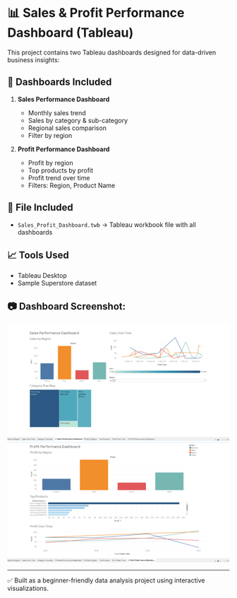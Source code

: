 
# 📊 Sales & Profit Performance Dashboard (Tableau)

This project contains two Tableau dashboards designed for data-driven business insights:

## 📌 Dashboards Included
1. **Sales Performance Dashboard**
   - Monthly sales trend
   - Sales by category & sub-category
   - Regional sales comparison
   - Filter by region

2. **Profit Performance Dashboard**
   - Profit by region
   - Top products by profit
   - Profit trend over time
   - Filters: Region, Product Name

## 💾 File Included
- `Sales_Profit_Dashboard.twb` → Tableau workbook file with all dashboards

## 📈 Tools Used
- Tableau Desktop
- Sample Superstore dataset

## 📷 Dashboard Screenshot:
![Profit Dashboard](sales.png)
![Profit Dashboard](profit.png)


---

✅ Built as a beginner-friendly data analysis project using interactive visualizations.
